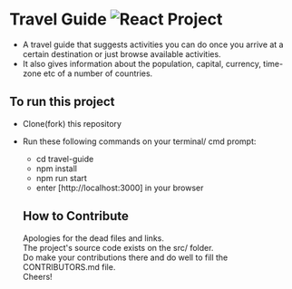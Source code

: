 # Travel Guide ![React Project](https://img.shields.io/badge/Tech-React-blue.svg?longCache=true&style=for-the-badge)

- A travel guide that suggests activities you can do once you arrive at a certain destination or just browse available activities.
- It also gives information about the population, capital, currency, time-zone etc of a number of countries.

## To run this project

- Clone(fork) this repository
- Run these following commands on your terminal/ cmd prompt:
  - cd travel-guide
  - npm install
  - npm run start
  - enter [http://localhost:3000] in your browser

  ## How to Contribute
  Apologies for the dead files and links. <br>
  The project's source code exists on the src/ folder.<br>
  Do make your contributions there and do well to fill the CONTRIBUTORS.md file.<br>
  Cheers!
